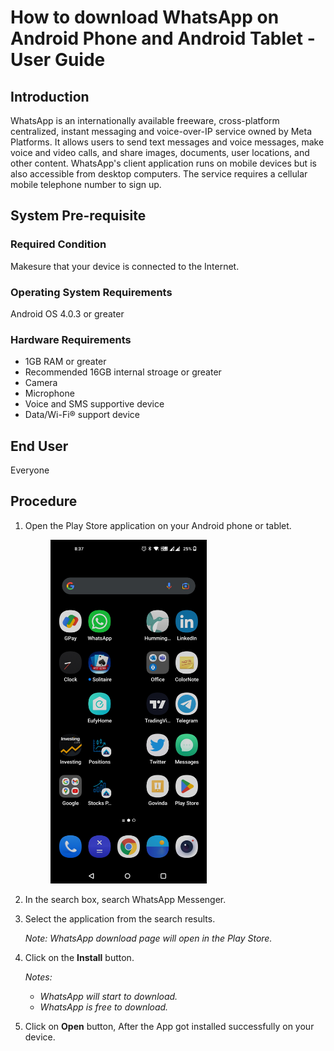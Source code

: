 
# How to download WhatsApp on Android Phone and Android Tablet - User Guide

## Introduction

WhatsApp is an internationally available freeware, cross-platform centralized, instant messaging and voice-over-IP service owned by Meta Platforms.
It allows users to send text messages and voice messages, make voice and video calls, and share images, documents, user locations, and other content. WhatsApp's client application runs on mobile devices but is also accessible from desktop computers. The service requires a cellular mobile telephone number to sign up.

## System Pre-requisite

### Required Condition

Makesure that your device is connected to the Internet.

### Operating System Requirements

Android OS 4.0.3 or greater

### Hardware Requirements
* 1GB RAM or greater
* Recommended 16GB internal stroage or greater
* Camera
* Microphone
* Voice and SMS supportive device
* Data/Wi-Fi® support device

## End User

Everyone

## Procedure

1.  Open the Play Store application on your Android phone or tablet.<figure>
<img src = "Step-1.jpg" width = "250"
    alt = "Step 1">
</figure>

2.  In the search box, search WhatsApp Messenger.

3.  Select the application from the search results.

    *Note: WhatsApp download page will open in the Play Store.*
4. Click on the **Install** button.

    *Notes:*
    *   *WhatsApp will start to download.*
    *   *WhatsApp is free to download.*
5.  Click on **Open** button, After the App got installed successfully on your device.
    